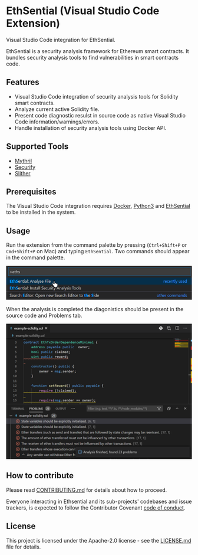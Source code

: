 # EthSential (Visual Studio Code Extension)

Visual Studio Code integration for EthSential.

EthSential is a security analysis framework for Ethereum smart contracts. It bundles security analysis tools to find vulnerabilities in smart contracts code.

## Features

- Visual Studio Code integration of security analysis tools for Solidity smart contracts.
- Analyze current active Solidity file.
- Present code diagnostic resulst in source code as native Visual Studio Code information/warnings/errors.
- Handle installation of security analysis tools using Docker API.

## Supported Tools

- [Mythril](https://github.com/ConsenSys/mythril)
- [Securify](https://github.com/eth-sri/securify2)
- [Slither](https://github.com/crytic/slither)

## Prerequisites

The Visual Studio Code integration requires [Docker](https://docs.docker.com/install), [Python3](https://www.python.org) and [EthSential](https://pypi.python.org/pypi/ethsential) to be installed in the system.

## Usage

Run the extension from the command palette by pressing (`Ctrl+Shift+P` or `Cmd+Shift+P` on Mac)
and typing `EthSential`. Two commands should appear in the command palette.

<img src="https://raw.githubusercontent.com/1140251/Ethsential/master/vscode-client/resources/vscode-analysis-execution-select.PNG" alt="select-command" width="900"/>

When the analysis is completed the diagonistics should be present in the source code and Problems tab.

<img src="https://raw.githubusercontent.com/1140251/Ethsential/master/vscode-client/resources/vscode-analysis-execution-complete.PNG" alt="complete-command" width="900"/>

## How to contribute

Please read [CONTRIBUTING.md](https://github.com/1140251/Ethsential/blob/master/CONTRIBUTING.md) for details about how to proceed.

Everyone interacting in Ethsential and its sub-projects' codebases and issue trackers, is expected to follow the Contributor Covenant [code of conduct](https://github.com/1140251/Ethsential/blob/master/CODE_OF_CONDUCT.md).

## License

This project is licensed under the Apache-2.0 license - see the [LICENSE.md](https://github.com/1140251/Ethsential/blob/master/LICENSE.md) file for details.
